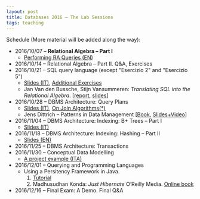 ```yaml
---
layout: post
title: Databases 2016 – The Lab Sessions
tags: teaching
---
```


Schedule (More material will be added along the way):

* 2016/10/07 – **Relational Algebra – Part I**
    * [Performing RA Queries (EN)](http://jackbergus.alwaysdata.net/DB2016_2017/EX01.pdf)
* 2016/10/14 – Relational Algebra – Part II. Q&A, Exercises
* 2016/10/21 – SQL query language (except "Esercizio 2" and "Esercizio 5")
    * [Slides (IT)](http://jackbergus.alwaysdata.net/DB2016_2017/EX02.pdf), [Additional Exercises](http://jackbergus.alwaysdata.net/DB2016_2017/EX02-bis.pdf)
    * Jan Van den Bussche, Stijn Vansummeren: *Translating SQL into the Relational Algebra*. [[report](http://cs.ulb.ac.be/public/_media/teaching/infoh417/sql2alg_eng.pdf), [slides](http://cs.ulb.ac.be/public/_media/teaching/infoh417/01_-_sql2alg-sol-slides.pdf)]
* 2016/10/28 – DBMS Architecture: Query Plans
    * [Slides (IT)](http://jackbergus.alwaysdata.net/DB2016_2017/EX03.pdf), [On Join Algorithms(*)](http://jackbergus.alwaysdata.net/DB2016_2017/EX03-bis.pdf)
    * Jens Dittrich – Patterns in Data Management [[Book](https://infosys.uni-saarland.de/datenbankenlernen/Patterns_In_Data_Management_Preview.pdf), [Slides+Video](https://www.youtube.com/user/jensdit/playlists?shelf_id=12&sort=dd&view=50)]
* 2016/11/04 – DBMS Architecture: Indexing: B+ Trees – Part I
    * [Slides (IT)](http://jackbergus.alwaysdata.net/DB2016_2017/EX04.pdf)
* 2016/11/18 – DBMS Architecture: Indexing: Hashing – Part II
    * [Slides (EN)](http://jackbergus.alwaysdata.net/DB2016_2017/EX05.pdf)
* 2016/11/25 – DBMS Architecture: Transactions
* 2016/11/30 – Conceptual Data Modelling
    * [A project example (ITA)](http://jackbergus.alwaysdata.net/dbexample.pdf)
* 2016/12/01 – Querying and Programming Languages
    * Using a Persitency Framework in Java.  
        1. [Tutorial](https://github.com/jackbergus/javahibernateexample)
        2. Madhusudhan Konda: *Just Hibernate* O’Reilly Media. [Online book](https://www.safaribooksonline.com/library/view/just-hibernate/9781449334369/)
* 2016/12/16 – Final Exam: A Demo. Final Q&A
